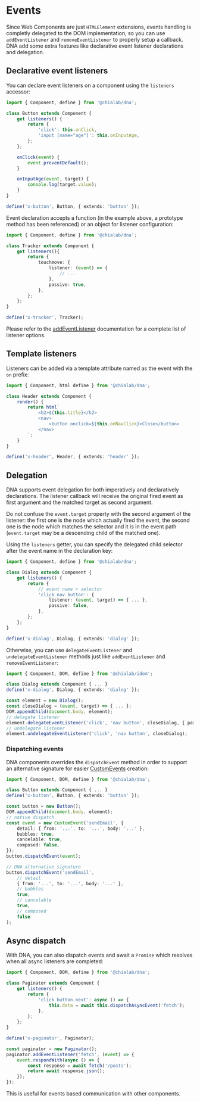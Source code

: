# Events

Since Web Components are just `HTMLElement` extensions, events handling is completly delegated to the DOM implementation, so you can use `addEventListener` and `removeEventListener` to properly setup a callback. DNA add some extra features like declarative event listener declarations and delegation.

## Declarative event listeners

You can declare event listeners on a component using the `listeners` accessor:

```ts
import { Component, define } from '@chialab/dna';

class Button extends Component {
    get listeners() {
        return {
            'click': this.onClick,
            'input [name="age"]': this.onInputAge,
        };
    };

    onClick(event) {
        event.preventDefault();
    }

    onInputAge(event, target) {
        console.log(target.value);
    }
}

define('x-button', Button, { extends: 'button' });
```

Event declaration accepts a function (in the example above, a prototype method has been referenced) or an object for listener configuration:

```ts
import { Component, define } from '@chialab/dna';

class Tracker extends Component {
    get listeners(){
        return {
            touchmove: {
                listener: (event) => {
                    // ...
                },
                passive: true,
            },
        };
    };
}

define('x-tracker', Tracker);
```

<aside class="note">

Please refer to the [addEventListener](https://developer.mozilla.org/it/docs/Web/API/Element/addEventListener) documentation for a complete list of listener options.

</aside>

## Template listeners

Listeners can be added via a template attribute named as the event with the `on` prefix:

```ts
import { Component, html define } from '@chialab/dna';

class Header extends Component {
    render() {
        return html`
            <h2>${this.title}</h2>
            <nav>
                <button onclick=${this.onNavClick}>Close</button>
            </nav>
        `;
    }
}

define('x-header', Header, { extends: 'header' });
```

## Delegation

DNA supports event delegation for both imperatively and declaratively declarations. The listener callback will receive the original fired event as first argument and the matched target as second argument.

<aside class="note">

Do not confuse the `event.target` property with the second argument of the listener: the first one is the node which actually fired the event, the second one is the node which matches the selector and it is in the event path (`event.target` may be a descending child of the matched one).

</aside>

Using the `listeners` getter, you can specify the delegated child selector after the event name in the declaration key:

```ts
import { Component, define } from '@chialab/dna';

class Dialog extends Component {
    get listeners() {
        return {
            // event name + selector
            'click nav button': {
                listener: (event, target) => { ... },
                passive: false,
            },
        };
    };
}

define('x-dialog', Dialog, { extends: 'dialog' });
```

Otherwise, you can use `delegateEventListener` and `undelegateEventListener` methods just like `addEventListener` and `removeEventListener`:

```ts
import { Component, DOM, define } from '@chialab/idom';

class Dialog extends Component { ... }
define('x-dialog', Dialog, { extends: 'dialog' });

const element = new Dialog();
const closeDialog = (event, target) => { ... };
DOM.appendChild(document.body, element);
// delegate listener
element.delegateEventListener('click', 'nav button', closeDialog, { passive: false });
// undelegate listener
element.undelegateEventListener('click', 'nav button', closeDialog);
```

### Dispatching events

DNA components overrides the `dispatchEvent` method in order to support an alternative signature for easier [CustomEvents](https://developer.mozilla.org/en-US/docs/Web/Guide/Events/Creating_and_triggering_events) creation:

```ts
import { Component, DOM, define } from '@chialab/dna';

class Button extends Component { ... }
define('x-button', Button, { extends: 'button' });

const button = new Button();
DOM.appendChild(document.body, element);
// native dispatch
const event = new CustomEvent('sendEmail', {
    detail: { from: '...', to: '...', body: '...' },
    bubbles: true,
    cancelable: true,
    composed: false,
});
button.dispatchEvent(event);

// DNA alternative signature
button.dispatchEvent('sendEmail',
    // detail
    { from: '...', to: '...', body: '...' },
    // bubbles
    true,
    // cancelable
    true,
    // composed
    false
);
```

## Async dispatch

With DNA, you can also dispatch events and await a `Promise` which resolves when all async listeners are completed:

```ts
import { Component, DOM, define } from '@chialab/dna';

class Paginator extends Component {
    get listeners() {
        return {
            'click button.next': async () => {
                this.data = await this.dispatchAsyncEvent('fetch');
            },
        };
    };
}

define('x-paginator', Paginator);

const paginator = new Paginator();
paginator.addEventListener('fetch', (event) => {
    event.respondWith(async () => {
        const response = await fetch('/posts');
        return await response.json();
    });
});
```

<aside class="note">

This is useful for events based communication with other components.

</aside>
